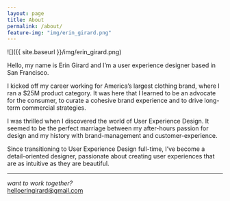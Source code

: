 ```yaml
---
layout: page
title: About
permalink: /about/
feature-img: "img/erin_girard.png"
---
```


![]({{ site.baseurl }}/img/erin_girard.png)


Hello, my name is Erin Girard and I’m a user experience designer based in San Francisco.

I kicked off my career working for America’s largest clothing brand, where I ran a $25M product category. It was here that I learned to be an advocate for the consumer, to curate a cohesive brand experience and to drive long-term commercial strategies.

I was thrilled when I discovered the world of User Experience Design. It seemed to be the perfect marriage between my after-hours passion for design and my history with brand-management and customer-experience.

Since transitioning to User Experience Design full-time, I’ve become a detail-oriented designer, passionate about creating user experiences that are as intuitive as they are beautiful.

<hr>

_want to work together?_<br>
[helloeringirard@gmail.com](mailto:helloeringirard@gmail.com)